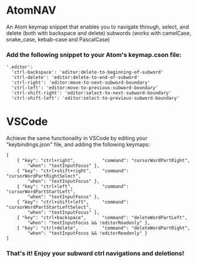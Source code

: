 # AtomNAV
An Atom keymap snippet that enables you to navigate through, select, and delete (both with backspace and delete) subwords (works with camelCase, snake_case, kebab-case and PascalCase)

### Add the following snippet to your Atom's keymap.cson file:
```
'.editor':
  'ctrl-backspace': 'editor:delete-to-beginning-of-subword'
  'ctrl-delete': 'editor:delete-to-end-of-subword'
  'ctrl-right': 'editor:move-to-next-subword-boundary'
  'ctrl-left': 'editor:move-to-previous-subword-boundary'
  'ctrl-shift-right': 'editor:select-to-next-subword-boundary'
  'ctrl-shift-left': 'editor:select-to-previous-subword-boundary'
```

# VSCode
Achieve the same functionality in VSCode by editing your "keybindings.json" file, and adding the following keymaps:
```
[
    { "key": "ctrl+right",          "command": "cursorWordPartRight",
        "when": "textInputFocus" },
    { "key": "ctrl+shift+right",    "command": "cursorWordPartRightSelect",
        "when": "textInputFocus" },
    { "key": "ctrl+left",           "command": "cursorWordPartStartLeft",
        "when": "textInputFocus" },
    { "key": "ctrl+shift+left",     "command": "cursorWordPartStartLeftSelect",
        "when": "textInputFocus" },
    { "key": "ctrl+backspace",      "command": "deleteWordPartLeft",
        "when": "textInputFocus && !editorReadonly" },
    { "key": "ctrl+delete",         "command": "deleteWordPartRight",
        "when": "textInputFocus && !editorReadonly" }
]
```
### That's it! Enjoy your subword ctrl navigations and deletions!
